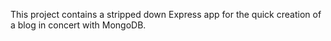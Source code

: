This project contains a stripped down Express app for the quick creation of a blog in concert with MongoDB. 

